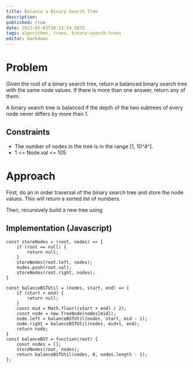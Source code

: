 ```yaml
---
title: Balance a Binary Search Tree
description: 
published: true
date: 2022-05-03T16:21:54.587Z
tags: algorithms, trees, binary-search-trees
editor: markdown
---
```


# Problem
Given the root of a binary search tree, return a balanced binary search tree with the same node values. If there is more than one answer, return any of them.

A binary search tree is balanced if the depth of the two subtrees of every node never differs by more than 1.

## Constraints
- The number of nodes in the tree is in the range [1, 10^4^].
- 1 <= Node.val <= 105

# Approach
First, do an in order traversal of the binary search tree and store the node values. This will return a sorted list of numbers. 

Then, recursively build a new tree using 
## Implementation (Javascript)
```
const storeNodes = (root, nodes) => {
    if (root == null) {
        return null;
    }
    storeNodes(root.left, nodes);
    nodes.push(root.val);
    storeNodes(root.right, nodes);
}

const balanceBSTUtil = (nodes, start, end) => {
    if (start > end) {
        return null;
    }
    const mid = Math.floor((start + end) / 2);
    const node = new TreeNode(nodes[mid]);
    node.left = balanceBSTUtil(nodes, start, mid - 1);
    node.right = balanceBSTUtil(nodes, mid+1, end);
    return node;
}
const balanceBST = function(root) {
    const nodes = [];
    storeNodes(root, nodes);
    return balanceBSTUtil(nodes, 0, nodes.length - 1);
};
```